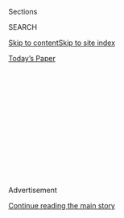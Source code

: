 <div id="app">

<div>

<div>

<div>

<div class="NYTAppHideMasthead css-1q2w90k e1suatyy0">

<div class="section css-ui9rw0 e1suatyy2">

<div class="css-eph4ug er09x8g0">

<div class="css-6n7j50">

</div>

<span class="css-1dv1kvn">Sections</span>

<div class="css-10488qs">

<span class="css-1dv1kvn">SEARCH</span>

</div>

[Skip to content](#site-content)[Skip to site
index](#site-index)

</div>

<div class="css-10698na e1huz5gh0">

</div>

</div>

<div id="masthead-bar-one" class="section hasLinks css-15hmgas e1csuq9d3">

<div class="css-uqyvli e1csuq9d0">

</div>

<div class="css-1uqjmks e1csuq9d1">

</div>

<div class="css-9e9ivx">

[](https://myaccount.nytimes3xbfgragh.onion/auth/login?response_type=cookie&client_id=vi)

</div>

<div class="css-1bvtpon e1csuq9d2">

[Today’s
Paper](https://www.nytimes3xbfgragh.onion/section/todayspaper)

</div>

</div>

</div>

</div>

<div data-aria-hidden="false">

<div id="site-content" data-role="main">

<div>

<div class="css-1aor85t" style="opacity:0.000000001;z-index:-1;visibility:hidden">

<div class="css-1hqnpie">

<div class="css-epjblv">

<span class="css-z6pdnw">How Tiny Red Dots Took Over Your
Life</span>

</div>

<div class="css-k008qs">

<div class="css-1iwv8en">

<span class="css-18z7m18"></span>

<div>

<div>

</div>

</div>

</div>

<span class="css-1n6z4y">https://nyti.ms/2sUt2ss</span>

<div class="css-1705lsu">

<div class="css-4xjgmj">

<div class="css-4skfbu" data-role="toolbar" data-aria-label="Social Media Share buttons, Save button, and Comments Panel with current comment count" data-testid="share-tools">

  - 
  - 
  - 
  - 
    
    <div class="css-6n7j50">
    
    </div>

  - 

</div>

</div>

</div>

</div>

</div>

</div>

<div class="css-13pd83m">

</div>

<div id="top-wrapper" class="css-1sy8kpn">

<div id="top-slug" class="css-l9onyx">

Advertisement

</div>

[Continue reading the main
story](#after-top)

<div class="ad top-wrapper" style="text-align:center;height:100%;display:block;min-height:250px">

<div id="top" class="place-ad" data-position="top" data-size-key="top">

</div>

</div>

<div id="after-top">

</div>

</div>

<div id="sponsor-wrapper" class="css-1hyfx7x">

<div id="sponsor-slug" class="css-19vbshk">

Supported by

</div>

[Continue reading the main
story](#after-sponsor)

<div id="sponsor" class="ad sponsor-wrapper" style="text-align:center;height:100%;display:block">

</div>

<div id="after-sponsor">

</div>

</div>

[On
Technology](/column/on-technology "On Technology")

<div class="css-1vkm6nb ehdk2mb0">

# How Tiny Red Dots Took Over Your Life

</div>

<div class="css-79elbk" data-testid="photoviewer-wrapper">

<div class="css-z3e15g" data-testid="photoviewer-wrapper-hidden">

</div>

<div class="css-1a48zt4 ehw59r15" data-testid="photoviewer-children">

![<span class="css-ach9cc e1z0qqy90" itemprop="copyrightHolder"><span class="css-1ly73wi e1tej78p0">Credit...</span><span><span>Illustration
by Jon
Han</span></span></span>](https://static01.graylady3jvrrxbe.onion/images/2018/03/04/magazine/04mag-ontech2/04mag-04ontech-t_CA0-articleLarge.jpg?quality=75&auto=webp&disable=upscale)

</div>

</div>

<div class="css-xt80pu e12qa4dv0">

<div class="css-18e8msd">

<div class="css-vp77d3 epjyd6m0">

<div class="css-1baulvz">

By [<span class="css-1baulvz last-byline" itemprop="name">John
Herrman</span>](https://www.nytimes3xbfgragh.onion/by/john-herrman)

</div>

</div>

  - Feb. 27,
    2018

  - 
    
    <div class="css-4xjgmj">
    
    <div class="css-d8bdto" data-role="toolbar" data-aria-label="Social Media Share buttons, Save button, and Comments Panel with current comment count" data-testid="share-tools">
    
      - 
      - 
      - 
      - 
        
        <div class="css-6n7j50">
        
        </div>
    
      - 
    
    </div>
    
    </div>

</div>

</div>

<div class="section meteredContent css-1r7ky0e" name="articleBody" itemprop="articleBody">

<div class="css-1fanzo5 StoryBodyCompanionColumn">

<div class="css-53u6y8">

As the ranks of tech-industry critics have expanded, it has become
harder to tell what common ground they occupy. Across various political
divides, there is a sense that Facebook, Twitter and Google exert too
much influence on the national discourse; closely connected to this is
the widespread concern that we users have developed an unhealthful
relationship with our phones, or with the apps on them. But on any more
specific claim than that, consensus becomes impossible. The sudden
arrival of a new class of tech skeptic, the industry apostate, has only
complicated the discussion. Late last year, the co-inventor of the
Facebook “like,” Justin Rosenstein, called it a “bright ding of
pseudopleasure”; in January, the investment firm Jana Partners, a
shareholder in Apple, wrote a letter to the company warning that its
products “may be having unintentional negative consequences.”

All but conjuring Oppenheimer at White Sands, these critics offer
broadsides, warning about addictive design tricks and profit-driven
systems eroding our humanity. But it’s hard to discern a collective
message in their garment-rending: Is it design that needs fixing? Tech?
Capitalism? This lack of clarity may stem from the fact that these
people are not ideologues but reformists. They tend to believe that
companies should be more responsible — and users must be, too. But with
rare exceptions, the reformists stop short of asking the uncomfortable
questions: Is it possible to reform profit-driven systems that turn
attention into money? In such a business, can you even separate
addiction from success?

Perhaps this is unfair — the reformists are trying. But while we wait
for a consensus, or a plan, allow me to suggest a starting point: the
dots. Little. Often red. Sometimes with numbers. Commonly seen at the
corners of app icons, where they are known in the trade as badges, they
are now proliferating across once-peaceful interfaces on a steep
epidemic curve. They alert us to things that need to be checked: unread
messages; new activities; pending software updates; announcements;
unresolved problems. As they’ve spread, they’ve become a rare
commonality in the products that we — and the remorseful technologists —
are so worried about. If not the culprits, the dots are at least
accessories to most of the supposed crimes of addictive app
design.

</div>

</div>

<div style="max-width:100%;margin:0 auto">

<div class="css-17dprlf" data-id="100000005767152" data-slug="04mag-ontech-pullquote1" style="max-width:600px">

</div>

</div>

<div class="css-1fanzo5 StoryBodyCompanionColumn">

<div class="css-53u6y8">

When platforms or services sense their users are disengaged, whether
from social activities, work or merely a continued contribution to
corporate profitability, dots are deployed: outside, inside, wherever
they might be seen. I’ve met dots that existed only to inform me of the
existence of other dots, new dots, dots with almost no meaning at all; a
dot on my Instagram app led me to another dot within it, which informed
me that something had happened on Facebook: Someone I barely know had
posted for the first time in a while. These dots are omnipresent,
leading everywhere and ending nowhere. So maybe there’s something to be
gained by connecting them.

</div>

</div>

<div class="css-1fanzo5 StoryBodyCompanionColumn">

<div class="css-53u6y8">

**The prototypical modern** dot — stop-sign red, with numbers, round,
maddening — was popularized with Mac OS X, the first version of which
was released nearly 20 years ago. It was used most visibly as part of
Apple’s Mail app, perched atop an icon of a blue postage stamp, in a new
and now ever-present dock full of apps. It contained a number
representing your unread messages. But it wasn’t until the launch of the
iPhone, in 2007, that dots transformed from a simple utility into a way
of life — from a solution into a cause unto themselves.

That year, we got the very first glimpse of the iPhone’s home screen, in
Steve Jobs’s hand, onstage at MacWorld. It showed three dots, ringed in
white: 1 unread text; 5 calls or voice mail messages; 1 email. Jobs set
about showing off the apps, opening them, eliminating the dots.
Eventually, when the iPhone was opened to outside developers, badge use
accelerated. As touch-screen phones careered toward ubiquity, and as
desktop interfaces and website design and mobile operating systems
huddled together around a crude and adapting set of visual metaphors,
the badge was ascendant.

On Windows desktop computers, they tended to be blue and lived in the
lower right corner. On BlackBerrys, red, with a white asterisk in the
middle. On social media, in apps and on websites, badge design was more
creative, appearing as little speech bubbles or as rectangles. They make
appearances on Facebook and across Google products, perhaps most
notoriously on the ill-fated Google Plus social network, where blocky
badges were filled with inexplicably, desperately high numbers. (This
tactic has since spread, obnoxiously, to news sites and, inexplicably,
to comment sections.) Android itself has remained officially unbadged,
but the next version of the operating system, called Oreo, will include
them by default, completing their
invasion.

</div>

</div>

<div class="css-79elbk" data-testid="photoviewer-wrapper">

<div class="css-z3e15g" data-testid="photoviewer-wrapper-hidden">

</div>

<div class="css-1a48zt4 ehw59r15" data-testid="photoviewer-children">

![<span class="css-ach9cc e1z0qqy90" itemprop="copyrightHolder"><span class="css-1ly73wi e1tej78p0">Credit...</span><span>Illustration
by Jon
Han</span></span>](https://static01.graylady3jvrrxbe.onion/images/2018/03/04/magazine/04mag-ontech1/04mag-04ontech-t_CA1-articleLarge.jpg?quality=75&auto=webp&disable=upscale)

</div>

</div>

<div class="css-1fanzo5 StoryBodyCompanionColumn">

<div class="css-53u6y8">

What’s so powerful about the dots is that until we investigate them,
they could signify anything: a career-altering email; a reminder that
Winter Sales End Soon; a match, a date, a “we need to talk.” The same
badge might lead to word that Grandma’s in the hospital or that,
according to a prerecorded voice, the home-security system you don’t own
is in urgent need of attention or that, for the 51st time today, someone
has posted in the group chat.

New and flourishing modes of socialization amount, in the most abstract
terms, to the creation and reduction of dots, and the experience of
their attendant joys and anxieties. Dots are deceptively, insidiously
simple: They are either there or they’re not; they contain a number, and
that number has a value. But they imbue whatever they touch with a
spirit of urgency, reminding us that behind each otherwise static icon
is unfinished business. They don’t so much inform us or guide us as
correct us: You’re looking there, but you should be looking here.
They’re a lawn that must be mowed. Boils that must be lanced, or at
least scabs that itch to be picked. They’re Bubble Wrap laid over your
entire digital existence.

To their credit, the big tech companies seem to be aware of the problem,
at least in the narrow terms of user experience. In Google’s guide for
application developers, the company makes a gentle attempt to pre-empt
future senseless dot deployment. “Don’t badge every notification, as
there are cases where badges don’t make sense,” the company suggests.
Apple, in its guidelines, seems a bit more fed up. “Minimize badging,”
it says. “Don’t overwhelm users by connecting badging with a huge amount
of information that changes frequently. Use it to present brief,
essential information and atypical content changes that are highly
likely to be of interest.”

These companies know better than anyone that dots are a problem, but
they also know that dots work. Late last year, a red badge burbled to
the surface next to millions of iPhone users’ Settings apps. It looked
as though it might be an update, but it turned out to be a demand:
Finish adding your credit card to Apple Pay, or the dot stays put. Apple
might as well have said: Give us your credit card number, or we will
annoy you until you do.

The lack of consensus within the mounting resistance to Big Tech can
also be found within the perimeter of the dot. After all, it’s where the
most dangerous conflations take place: of what we need, and what we’re
told we need; of what purpose our software serves to us, and us to it;
of dismissal with fulfillment. The dot is where ill-gotten attention is
laundered into legitimate-seeming engagement. On this, our most
influential tech companies seem to agree. Maybe our self-appointed
saviors can, too.

</div>

</div>

</div>

<div>

</div>

<div>

</div>

<div>

</div>

<div>

<div id="bottom-wrapper" class="css-1ede5it">

<div id="bottom-slug" class="css-l9onyx">

Advertisement

</div>

[Continue reading the main
story](#after-bottom)

<div id="bottom" class="ad bottom-wrapper" style="text-align:center;height:100%;display:block;min-height:90px">

</div>

<div id="after-bottom">

</div>

</div>

</div>

</div>

</div>

## Site Index

<div>

</div>

## Site Information Navigation

  - [© <span>2020</span> <span>The New York Times
    Company</span>](https://help.nytimes3xbfgragh.onion/hc/en-us/articles/115014792127-Copyright-notice)

<!-- end list -->

  - [NYTCo](https://www.nytco.com/)
  - [Contact
    Us](https://help.nytimes3xbfgragh.onion/hc/en-us/articles/115015385887-Contact-Us)
  - [Work with us](https://www.nytco.com/careers/)
  - [Advertise](https://nytmediakit.com/)
  - [T Brand Studio](http://www.tbrandstudio.com/)
  - [Your Ad
    Choices](https://www.nytimes3xbfgragh.onion/privacy/cookie-policy#how-do-i-manage-trackers)
  - [Privacy](https://www.nytimes3xbfgragh.onion/privacy)
  - [Terms of
    Service](https://help.nytimes3xbfgragh.onion/hc/en-us/articles/115014893428-Terms-of-service)
  - [Terms of
    Sale](https://help.nytimes3xbfgragh.onion/hc/en-us/articles/115014893968-Terms-of-sale)
  - [Site
    Map](https://spiderbites.nytimes3xbfgragh.onion)
  - [Help](https://help.nytimes3xbfgragh.onion/hc/en-us)
  - [Subscriptions](https://www.nytimes3xbfgragh.onion/subscription?campaignId=37WXW)

</div>

</div>

</div>

</div>
